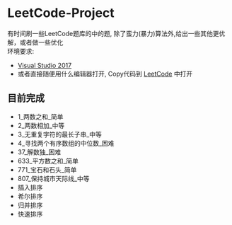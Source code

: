 # LeetCode-Project
有时间刷一些LeetCode题库的中的题, 除了蛮力(暴力)算法外,给出一些其他更优解，或者做一些优化  
环境要求: 
* [Visual Studio 2017](https://visualstudio.microsoft.com/)  
* 或者直接随便用什么编辑器打开, Copy代码到 [LeetCode](https://leetcode-cn.com/problemset/all/) 中打开  


## 目前完成  
* 1_两数之和_简单
* 2_两数相加_中等
* 3_无重复字符的最长子串_中等
* 4_寻找两个有序数组的中位数_困难
* 37_解数独_困难
* 633_平方数之和_简单
* 771_宝石和石头_简单
* 807_保持城市天际线_中等
* 插入排序
* 希尔排序
* 归并排序
* 快速排序
